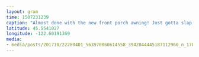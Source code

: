 ```yaml
---
layout: gram
time: 1507231239
caption: "Almost done with the new front porch awning! Just gotta slap some corrugation up top and we'll be ready for winter. #pdxbeehive"
latitude: 45.5541027
longitude: -122.60191369
media:
- media/posts/201710/22280401_563970860614558_3942844445187112960_n_17875750492180499.jpg
---
```


